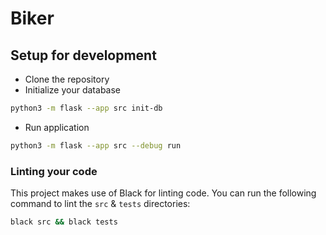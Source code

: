 # Biker

## Setup for development
* Clone the repository
* Initialize your database
```bash
python3 -m flask --app src init-db
  ```
* Run application
```bash
python3 -m flask --app src --debug run
```

### Linting your code
This project makes use of Black for linting code. You can run the following command to lint the `src` & `tests` directories:
```bash
black src && black tests
```
